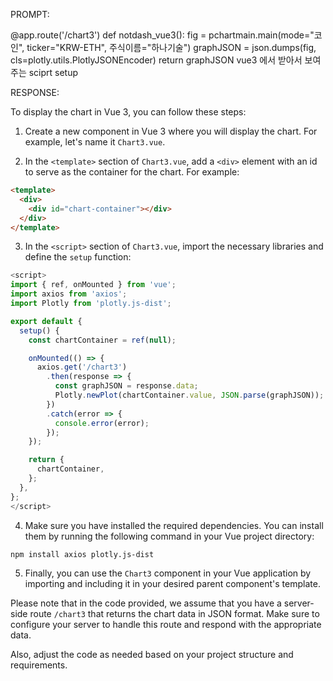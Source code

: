 PROMPT:

@app.route('/chart3') def notdash\_vue3(): fig = pchartmain.main(mode="코인", ticker="KRW-ETH", 주식이름="하나기술") graphJSON = json.dumps(fig, cls=plotly.utils.PlotlyJSONEncoder) return graphJSON vue3 에서 받아서 보여주는 sciprt setup

RESPONSE:

To display the chart in Vue 3, you can follow these steps:

1. Create a new component in Vue 3 where you will display the chart. For example, let's name it `Chart3.vue`.

2. In the `<template>` section of `Chart3.vue`, add a `<div>` element with an id to serve as the container for the chart. For example:

```html
<template>
  <div>
    <div id="chart-container"></div>
  </div>
</template>
```

3. In the `<script>` section of `Chart3.vue`, import the necessary libraries and define the `setup` function:

```javascript
<script>
import { ref, onMounted } from 'vue';
import axios from 'axios';
import Plotly from 'plotly.js-dist';

export default {
  setup() {
    const chartContainer = ref(null);

    onMounted(() => {
      axios.get('/chart3')
        .then(response => {
          const graphJSON = response.data;
          Plotly.newPlot(chartContainer.value, JSON.parse(graphJSON));
        })
        .catch(error => {
          console.error(error);
        });
    });

    return {
      chartContainer,
    };
  },
};
</script>
```

4. Make sure you have installed the required dependencies. You can install them by running the following command in your Vue project directory:

```
npm install axios plotly.js-dist
```

5. Finally, you can use the `Chart3` component in your Vue application by importing and including it in your desired parent component's template.

Please note that in the code provided, we assume that you have a server-side route `/chart3` that returns the chart data in JSON format. Make sure to configure your server to handle this route and respond with the appropriate data.

Also, adjust the code as needed based on your project structure and requirements.